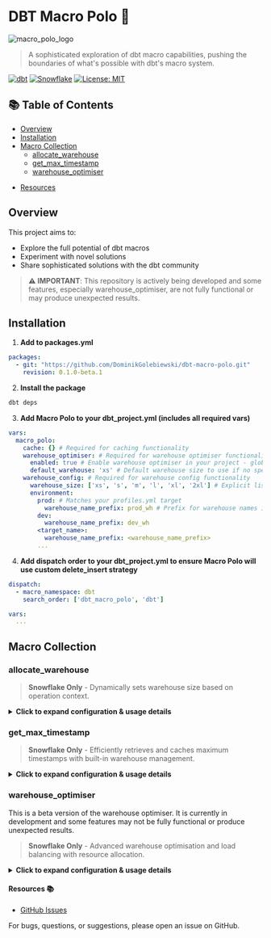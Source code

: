 # DBT Macro Polo 🎯

![macro_polo_logo](https://github.com/user-attachments/assets/797407eb-73bf-449f-8de2-01a2a533ab06)


> A sophisticated exploration of dbt macro capabilities, pushing the boundaries of what's possible with dbt's macro system.

[![dbt](https://img.shields.io/badge/dbt-1.8+-FF694B.svg)](https://github.com/dbt-labs/dbt-core)
[![Snowflake](https://img.shields.io/badge/Snowflake-Ready-29B5E8.svg)](https://www.snowflake.com/)
[![License: MIT](https://img.shields.io/badge/License-MIT-yellow.svg)](LICENSE)

## 📚 Table of Contents

- [Overview](#overview)
- [Installation](#installation)
- [Macro Collection](#macro-collection)
  - [allocate_warehouse](#allocate_warehouse)
  - [get_max_timestamp](#get_max_timestamp)
  - [warehouse_optimiser](#warehouse_optimiser)
<!-- - [Contributing](#contributing-) -->
- [Resources](#resources-)


## Overview

This project aims to:
- Explore the full potential of dbt macros
- Experiment with novel solutions
- Share sophisticated solutions with the dbt community

> **⚠️ IMPORTANT**: This repository is actively being developed and some features, especially warehouse_optimiser, are not fully functional or may produce unexpected results.

## Installation

1. **Add to packages.yml**
```yaml
packages:
  - git: "https://github.com/DominikGolebiewski/dbt-macro-polo.git"
    revision: 0.1.0-beta.1
```

2. **Install the package**
```bash
dbt deps
```

3. **Add Macro Polo to your dbt_project.yml (includes all required vars)**
```yaml
vars:
  macro_polo:
    cache: {} # Required for caching functionality
    warehouse_optimiser: # Required for warehouse optimiser functionality
      enabled: true # Enable warehouse optimiser in your project - global setting
      default_warehouse: 'xs' # Default warehouse size to use if no specific settings are provided
    warehouse_config: # Required for warehouse config functionality
      warehouse_size: ['xs', 's', 'm', 'l', 'xl', '2xl'] # Explicit list of available warehouse sizes in your project
      environment:
        prod: # Matches your profiles.yml target
          warehouse_name_prefix: prod_wh # Prefix for warehouse names in your production environment
        dev:
          warehouse_name_prefix: dev_wh
        <target_name>:
          warehouse_name_prefix: <warehouse_name_prefix>
        ...
```

4. **Add dispatch order to your dbt_project.yml to ensure Macro Polo will use custom delete_insert strategy**
```yaml
dispatch:
  - macro_namespace: dbt
    search_order: ['dbt_macro_polo', 'dbt']

vars:
  ...
```

## Macro Collection

### allocate_warehouse

> **Snowflake Only** - Dynamically sets warehouse size based on operation context.

<details>
<summary><b>Click to expand configuration & usage details</b></summary>

#### Configuration
```yaml
vars:
  macro_polo:
    cache: {} # Required for caching functionality
    warehouse_config:
      warehouse_size: ['xs', 's', 'm', 'l', 'xl', '2xl']
      environment:
        <target_name>:
          warehouse_name_prefix: <warehouse_name_prefix>
        ...
```

#### Usage
In your model:
```sql
{{ config(
    pre_hook=[
        'use warehouse {{ dbt_macro_polo.allocate_warehouse(incremental_size="s", full_refresh_size="xl") }}'
    ]
) }}
```

In your model property file:
```yaml
config:
    materialized: 'incremental'
    incremental_strategy: 'delete+insert'
    unique_key: 'unique_key'
    timestamp_column: 'loaded_timestamp'
    pre_hook: ['use warehouse {{ dbt_macro_polo.allocate_warehouse(incremental_size="s", full_refresh_size="xl") }}']
```

[View Full Documentation →](/macros/allocate_warehouse/schema.md)
</details>

### get_max_timestamp

> **Snowflake Only** - Efficiently retrieves and caches maximum timestamps with built-in warehouse management.

<details>
<summary><b>Click to expand configuration & usage details</b></summary>

#### Configuration
```yaml
vars:
  macro_polo:
    cache: {}  # Required for caching
```

#### Usage
```sql
{% set max_timestamp = dbt_macro_polo.get_max_timestamp(
    timestamp_column='created_at',
    predicate="status = 'active'",
    warehouse_size='m'
) %}
```

[View Full Documentation →](/macros/get_max_timestamp/schema.md)
</details>

### warehouse_optimiser 

This is a beta version of the warehouse optimiser. It is currently in development and some features may not be fully functional or produce unexpected results.

> **Snowflake Only** - Advanced warehouse optimisation and load balancing with resource allocation.

<details>
<summary><b>Click to expand configuration & usage details</b></summary>

#### Key Features
- Dynamic Warehouse Sizing
- Source Monitoring
- Flexible Scheduling

#### Basic Usage
In your model:
```sql
{{ config(
    materialized='incremental',
    incremental_strategy='delete+insert',
    unique_key='unique_key',
    timestamp_column='loaded_timestamp',
    pre_hook=[
        '{{ dbt_macro_polo.warehouse_optimiser() }}'
    ]
) }}
```

In your model property file:
```yaml
config:
    materialized: 'incremental' 
    incremental_strategy: 'delete+insert'
    unique_key: 'unique_key'
    timestamp_column: 'loaded_timestamp'
    pre_hook: ['{{ dbt_macro_polo.warehouse_optimiser() }}']
```

[View Full Documentation →](/macros/warehouse_optimiser/schema.md)
</details>

<!-- #### Contributing 🤝

We welcome contributions! Areas that need attention:

1. **Testing**:
   - Integration tests
   - Performance benchmarks
   - Edge case handling

2. **Documentation**:
   - Performance tuning guide
   - Troubleshooting guide
   - Additional use cases

3. **Features**:
   - Enhanced monitoring
   - Advanced scheduling
   - Custom warehouse parameters -->

#### Resources 📚

- [GitHub Issues](https://github.com/DominikGolebiewski/dbt-macro-polo/issues)

For bugs, questions, or suggestions, please open an issue on GitHub.